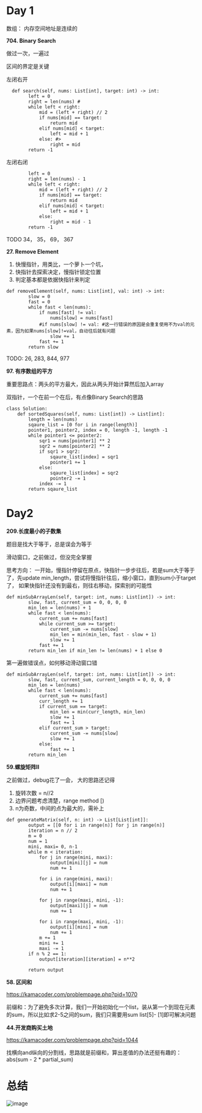 # Day 1

数组： 内存空间地址是连续的

**704. Binary Search**

做过一次，一遍过

区间的界定是关键
  
左闭右开

```
  def search(self, nums: List[int], target: int) -> int:
        left = 0
        right = len(nums) #
        while left < right:
            mid = (left + right) // 2
            if nums[mid] == target:
                return mid
            elif nums[mid] < target:
                left = mid + 1
            else: #>
                right = mid
        return -1
```
左闭右闭

```
        left = 0
        right = len(nums) - 1
        while left < right:
            mid = (left + right) // 2
            if nums[mid] == target:
                return mid
            elif nums[mid] < target:
                left = mid + 1
            else: 
                right = mid - 1
        return -1
```

TODO 34， 35， 69， 367

**27. Remove Element**

1. 快慢指针，用类比，一个萝卜一个坑，
2. 快指针去探索决定，慢指针锁定位置
3. 判定基本都是依据快指针来判定
```
def removeElement(self, nums: List[int], val: int) -> int:
        slow = 0
        fast = 0
        while fast < len(nums):
            if nums[fast] != val:
                nums[slow] = nums[fast]
            #if nums[slow] != val: #这一行错误的原因是会重复使用不为val的元素，因为如果nums[slow]!=val，自动往后就有问题
                slow += 1
            fast += 1
        return slow
```

TODO: 26, 283, 844, 977

**97. 有序数组的平方**

重要思路点：两头的平方最大，因此从两头开始计算然后加入array

双指针，一个在前一个在后，有点像Binary Search的思路

```
class Solution:
    def sortedSquares(self, nums: List[int]) -> List[int]:
        length = len(nums)
        sqaure_list = [0 for i in range(length)]
        pointer1, pointer2, index = 0, length -1, length -1
        while pointer1 <= pointer2:
            sqr1 = nums[pointer1] ** 2
            sqr2 = nums[pointer2] ** 2
            if sqr1 > sqr2:
                sqaure_list[index] = sqr1
                pointer1 += 1
            else:
                sqaure_list[index] = sqr2
                pointer2 -= 1
            index -= 1
        return sqaure_list
```

# Day2

**209.长度最小的子数集**

题目是找大于等于，总是误会为等于

滑动窗口，之前做过，但没完全掌握

思考方向： 一开始，慢指针停留在原点，快指针一步步往后，若是sum大于等于了，先update min_length，尝试将慢指针往后，缩小窗口，直到sum小于target了，
如果快指针还没有到最右，则往右移动，探索别的可能性

```
def minSubArrayLen(self, target: int, nums: List[int]) -> int:
        slow, fast, current_sum = 0, 0, 0, 0
        min_len = len(nums) + 1
        while fast < len(nums):
            current_sum += nums[fast]
            while current_sum >= target:
                current_sum -= nums[slow]
                min_len = min(min_len, fast - slow + 1)
                slow += 1
            fast += 1    
        return min_len if min_len != len(nums) + 1 else 0
```

第一遍做错误点，如何移动滑动窗口错
```
def minSubArrayLen(self, target: int, nums: List[int]) -> int:
        slow, fast, current_sum, current_length = 0, 0, 0, 0
        min_len = len(nums)
        while fast < len(nums):
            current_sum += nums[fast]
            curr_length += 1
            if current_sum == target:
                min_len = min(curr_length, min_len)
                slow += 1
                fast += 1
            elif current_sum > target:
                current_sum -= nums[slow]
                slow += 1
            else:
                fast += 1
        return min_len
```

**59.螺旋矩阵II**

之前做过，debug花了一会， 大的思路还记得

1. 旋转次数 = n//2
2. 边界问题考虑清楚，range method [)
3. n为奇数，中间的点为最大的，需补上
```
def generateMatrix(self, n: int) -> List[List[int]]:
        output = [[0 for i in range(n)] for j in range(n)]
        iteration = n // 2
        m = 0
        num = 1
        mini, maxi= 0, n-1
        while m < iteration:
            for j in range(mini, maxi):
                output[mini][j] = num
                num += 1
            
            for i in range(mini, maxi):
                output[i][maxi] = num
                num += 1
            
            for j in range(maxi, mini, -1):
                output[maxi][j] = num
                num += 1
            
            for i in range(maxi, mini, -1):
                output[i][mini] = num
                num += 1
            m += 1
            mini += 1
            maxi -= 1
        if n % 2 == 1:
            output[iteration][iteration] = n**2

        return output
```


**58. 区间和**

https://kamacoder.com/problempage.php?pid=1070

前缀和：为了避免多次计算，我们一开始初始化一个list，装从第一个到现在元素的sum，所以比如求2-5之间的sum，我们只需要用sum list[5]- [1]即可解决问题

**44.开发商购买土地**

https://kamacoder.com/problempage.php?pid=1044

找横向and纵向的分割线，思路就是前缀和，算出差值的办法还挺有趣的： abs(sum - 2 * partial_sum)


# 总结
![image](https://github.com/user-attachments/assets/6048884b-541d-4f92-b6a0-6f7819ff50b6)

     
